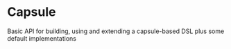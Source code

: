 Capsule
=======

Basic API for building, using and extending a capsule-based DSL plus some
default implementations
